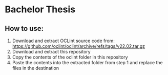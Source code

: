 # Bachelor Thesis
## How to use:
1. Download and extract OCLint source code from: https://github.com/oclint/oclint/archive/refs/tags/v22.02.tar.gz
2. Download and extract this repository
3. Copy the contents of the oclint folder in this repository
4. Paste the contents into the extracted folder from step 1 and replace the files in the destination 
